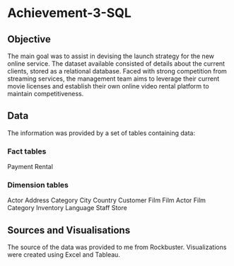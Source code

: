 # Achievement-3-SQL

## Objective
The main goal was to assist in devising the launch strategy for the new online service. The dataset available consisted of details about the current clients, stored as a relational database. 
Faced with strong competition from streaming services, the management team aims to leverage their current movie licenses and establish their own online video rental platform to maintain competitiveness.



## Data
The information was provided by a set of tables containing data:


### Fact tables
Payment
Rental

### Dimension tables
Actor
Address
Category
City
Country
Customer
Film
Film Actor
Film Category
Inventory
Language
Staff
Store

## Sources and Visualisations
The source of the data was provided to me from Rockbuster. Visualizations were created using Excel and Tableau.

